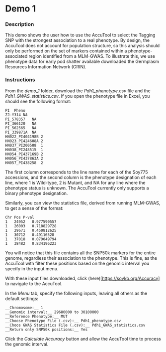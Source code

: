 # Demo 1

### Description

This demo shows the user how to use the AccuTool to select the Tagging SNP with the strongest association to a real phenotype. By design, the AccuTool does not account for population structure, so this analysis should only be performed on the set of markers contained within a phenotype-associated region identified from a MLM-GWAS. To illustrate this, we use phenotype data for early pod shatter available downloaded the Germplasm Resources Information Network (GRIN).

### Instructions

From the _demo_1_ folder, download the _Pdh1_phenotype.csv_ file and the _Pdh1_GWAS_statistics.csv_. If you open the phenotype file in Excel, you should see the following format:
```
PI	Pheno
ZJ-Y314	NA
PI_578357	NA
PI_366120	NA
PI_562565	NA
PI_339871A	NA
HN022_PI404198B	2
HN023_PI424608A	2
HN037_PI200508	1
HN038_PI248515	1
HN054_PI437169B	2
HN056_PI437863A	2
HN057_PI438258	2
```
The first column corresponds to the line name for each of the Soy775 accessions, and the second column is the phenotype designation of each line, where 1 is Wild-type, 2 is Mutant, and NA for any line where the phenotype status is unknown. The AccuTool currently only supports a binary phenotype designation.

Similarly, you can view the statistics file, derived from running MLM-GWAS, to get a sense of the format:
```
Chr	Pos	P-val
1	24952	0.977590557
1	26003	0.718829728
1	29671	0.450812625
1	30712	0.49116528
1	37018	0.079049794
1	38482	0.834196223
```
You will notice that this file contains all the SNP50k markers for the entire genome, regardless their association to the phenotype. This is fine, as the AccuTool with filter these positions based on the genomic interval you specify in the input menu.

With these input files downloaded, click (here)[https://soykb.org/Accuracy] to navigate to the AccuTool.

In the _Menu_ tab, specify the following inputs, leaving all others as the default settings:
```
__Chromosome:__ 1
__Genomic interval:__ 29680000 to 30100000
__Reference Phenotype:__ MUT
__Choose Phenotype File (.csv):__ Pdh1_phenotype.csv
__Choos GWAS Statistics File (.csv):__ Pdh1_GWAS_statistics.csv
__Return only SNP50k positions:__ Yes
```
Click the _Calculate Accuracy_ button and allow the AccuTool time to process the genomic interval.
